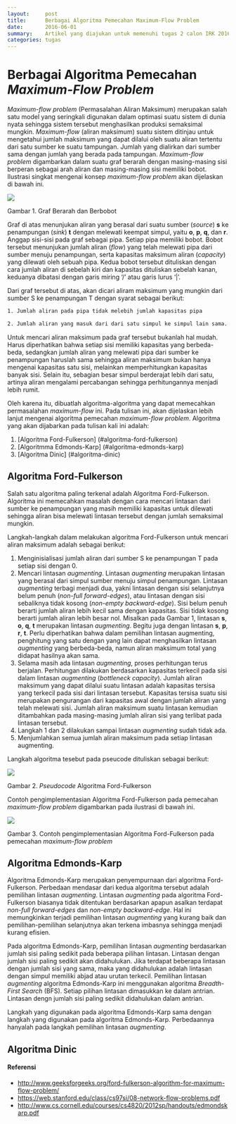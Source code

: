 ```yaml
---
layout:     post
title:      Berbagai Algoritma Pemecahan Maximum-Flow Problem
date:       2016-06-01 
summary:    Artikel yang diajukan untuk memenuhi tugas 2 calon IRK 2016
categories: tugas
---
```


# Berbagai Algoritma Pemecahan *Maximum-Flow Problem*

*Maximum-flow problem* (Permasalahan Aliran Maksimum) merupakan salah satu model yang seringkali digunakan dalam optimasi suatu sistem di dunia nyata sehingga sistem tersebut menghasilkan produksi semaksimal mungkin. *Maximum-flow* (aliran maksimum) suatu sistem ditinjau untuk mengetahui jumlah maksimum yang dapat dilalui oleh suatu aliran tertentu dari satu sumber ke suatu tampungan. Jumlah yang dialirkan dari sumber sama dengan jumlah yang berada pada tampungan. *Maximum-flow problem* digambarkan dalam suatu graf berarah dengan masing-masing sisi berperan sebagai arah aliran dan masing-masing sisi memiliki bobot. Ilustrasi singkat mengenai konsep *maximum-flow problem* akan dijelaskan di bawah ini.

<img src="https://upload.wikimedia.org/wikipedia/commons/thumb/9/94/Max_flow.svg/330px-Max_flow.svg.png">

Gambar 1. Graf Berarah dan Berbobot

Graf di atas menunjukan aliran yang berasal dari suatu sumber (*source*) **s** ke penampungan (*sink*) **t** dengan melewati keempat simpul, yaitu **o**, **p**, **q**, dan **r**. Anggap sisi-sisi pada graf sebagai pipa. Setiap pipa memiliki bobot. Bobot tersebut menunjukan jumlah aliran (*flow*) yang telah melewati pipa dari sumber menuju penampungan, serta kapasitas maksimum aliran (*capacity*) yang dilewati oleh sebuah pipa. Kedua bobot tersebut dituliskan dengan cara jumlah aliran di sebelah kiri dan kapasitas dituliskan sebelah kanan, keduanya dibatasi dengan garis miring ‘/’ atau garis lurus ‘|’.

Dari graf tersebut di atas, akan dicari aliram maksimum yang mungkin dari sumber S ke penampungan T dengan syarat sebagai berikut:
```sh
1. Jumlah aliran pada pipa tidak melebih jumlah kapasitas pipa
```
```sh
2. Jumlah aliran yang masuk dari dari satu simpul ke simpul lain sama.
```

Untuk mencari aliran maksimum pada graf tersebut bukanlah hal mudah. Harus diperhatikan bahwa setiap sisi memiliki kapasitas yang berbeda-beda, sedangkan jumlah aliran yang melewati pipa dari sumber ke penampungan haruslah sama sehingga aliran maksimum bukan hanya mengenai kapasitas satu sisi, melainkan memperhitungkan kapasitas banyak sisi. Selain itu, sebagian besar simpul berderajat lebih dari satu, artinya aliran mengalami percabangan sehingga perhitungannya menjadi lebih rumit.

Oleh karena itu, dibuatlah algoritma-algoritma yang dapat memecahkan permasalahan *maximum-flow* ini. Pada tulisan ini, akan dijelaskan lebih lanjut mengenai algoritma pemecahan *maximum-flow problem*. Algoritma yang akan dijabarkan pada tulisan kali ini adalah:

1. [Algoritma Ford-Fulkerson] (#algoritma-ford-fulkerson)
2. [Algoritmma Edmonds-Karp] (#algoritma-edmonds-karp)
3. [Algoritma Dinic] (#algoritma-dinic)

## Algoritma Ford-Fulkerson

Salah satu algoritma paling terkenal adalah Algoritma Ford-Fulkerson. Algoritma ini memecahkan masalah dengan cara mencari lintasan dari sumber ke penampungan yang masih memiliki kapasitas untuk dilewati sehingga aliran bisa melewati lintasan tersebut dengan jumlah semaksimal mungkin.

Langkah-langkah dalam melakukan algoritma Ford-Fulkerson untuk mencari aliran maksimum adalah sebagai berikut:

1. Menginisialisasi jumlah aliran dari sumber S ke penampungan T pada setiap sisi dengan 0.
2. Mencari lintasan *augmenting*. Lintasan *augmenting* merupakan lintasan yang berasal dari simpul sumber menuju simpul penampungan. Lintasan *augmenting* terbagi menjadi dua, yakni lintasan dengan sisi selanjutnya belum penuh (*non-full forward-edges*), atau lintasan dengan sisi sebaliknya tidak kosong (*non-empty backward-edge*). Sisi belum penuh berarti jumlah aliran lebih kecil sama dengan kapasitas. Sisi tidak kosong berarti jumlah aliran lebih besar nol. Misalkan pada Gambar 1, lintasan **s**, **o**, **q**, **t** merupakan lintasan *augmenting*. Begitu juga dengan lintasan **s**, **p**, **r**, **t**. Perlu diperhatikan bahwa dalam pemilihan lintasan augmenting, penghitung yang satu dengan yang lain dapat menghasilkan lintasan *augmenting* yang berbeda-beda, namun aliran maksimum total yang didapat hasilnya akan sama.
3. Selama masih ada lintasan *augmenting*, proses perhitungan terus berjalan. Perhitungan dilakukan berdasarkan kapasitas terkecil pada sisi dalam lintasan *augmenting* (*bottleneck capacity*). Jumlah aliran maksimum yang dapat dilalui suatu lintasan adalah kapasitas tersisa yang terkecil pada sisi dari lintasan tersebut. Kapasitas tersisa suatu sisi merupakan pengurangan dari kapasitas awal dengan jumlah aliran yang telah melewati sisi. Jumlah aliran maksimum suatu lintasan kemudian ditambahkan pada masing-masing jumlah aliran sisi yang terlibat pada lintasan tersebut.
4. Langkah 1 dan 2 dilakukan sampai lintasan *augmenting* sudah tidak ada.
5. Menjumlahkan semua jumlah aliran maksimum pada setiap lintasan augmenting.

Langkah algoritma tesebut pada pseucode dituliskan sebagai berikut:

<img src="http://courses.ics.hawaii.edu/ReviewICS311/morea/200.maximum-flow/fig/code-Ford-Fulkerson.jpg">

Gambar 2. *Pseudocode* Algoritma Ford-Fulkerson

Contoh pengimplementasian Algoritma Ford-Fulkerson pada pemecahan *maximum-flow problem* digambarkan pada ilustrasi di bawah ini.

<img src="http://staff.ustc.edu.cn/~csli/graduate/algorithms/book6/595_a.gif">

Gambar 3. Contoh pengimplementasian Algoritma Ford-Fulkerson pada pemecahan *maximum-flow problem*

## Algoritma Edmonds-Karp

Algoritma Edmonds-Karp merupakan penyempurnaan dari algoritma Ford-Fulkerson. Perbedaan mendasar dari kedua algoritma tersebut adalah pemilihan lintasan *augmenting*. Lintasan *augmenting* pada algoritma Ford-Fulkerson biasanya tidak ditentukan berdasarkan apapun asalkan terdapat *non-full forward-edges* dan *non-empty backward-edge*. Hal ini memungkinkan terjadi pemilihan lintasan *augmenting* yang kurang baik dan pemilihan-pemilihan selanjutnya akan terkena imbasnya sehingga menjadi kurang efisien. 

Pada algoritma Edmonds-Karp, pemilihan lintasan *augmenting* berdasarkan jumlah sisi paling sedikit pada beberapa pilihan lintasan. Lintasan dengan jumlah sisi paling sedikit akan didahulukan. Jika terdapat beberapa lintasan dengan jumlah sisi yang sama, maka yang didahulukan adalah lintasan dengan simpul memiliki abjad atau urutan terkecil. Pemilihan lintasan *augmenting* algoritma Edmonds-Karp ini menggunakan algoritma *Breadth-First Search* (BFS). Setiap pilihan lintasan dimasukkan ke dalam antrian. Lintasan dengn jumlah sisi paling sedikit didahulukan dalam antrian.

Langkah yang digunakan pada algoritma Edmonds-Karp sama dengan langkah yang digunakan pada algoritma Edmonds-Karp. Perbedaannya hanyalah pada langkah pemilihan lintasan *augmenting*. 

## Algoritma Dinic







#### Referensi
* http://www.geeksforgeeks.org/ford-fulkerson-algorithm-for-maximum-flow-problem/
* https://web.stanford.edu/class/cs97si/08-network-flow-problems.pdf
* http://www.cs.cornell.edu/courses/cs4820/2012sp/handouts/edmondskarp.pdf
